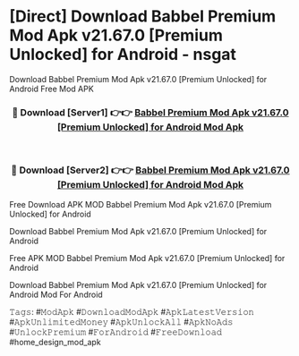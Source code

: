 # [Direct] Download Babbel Premium Mod Apk v21.67.0 [Premium Unlocked] for Android - nsgat
Download Babbel Premium Mod Apk v21.67.0 [Premium Unlocked] for Android Free Mod APK

<div align="center">
<h3>🔴 Download [Server1] 👉👉 <a href="https://apk-comot.site?title=Babbel_Premium_Mod_Apk_v21.67.0_[Premium_Unlocked]_for_Android">Babbel Premium Mod Apk v21.67.0 [Premium Unlocked] for Android Mod Apk</a></h3><br>

<h3>🔴 Download [Server2] 👉👉 <a href="https://apk-comot.site?title=Babbel_Premium_Mod_Apk_v21.67.0_[Premium_Unlocked]_for_Android">Babbel Premium Mod Apk v21.67.0 [Premium Unlocked] for Android Mod Apk</a></h3>
</div>


Free Download APK MOD Babbel Premium Mod Apk v21.67.0 [Premium Unlocked] for Android

Download Babbel Premium Mod Apk v21.67.0 [Premium Unlocked] for Android 

Free APK MOD Babbel Premium Mod Apk v21.67.0 [Premium Unlocked] for Android 

Download Babbel Premium Mod Apk v21.67.0 [Premium Unlocked] for Android Mod For Android

𝚃𝚊𝚐𝚜: #𝙼𝚘𝚍𝙰𝚙𝚔 #𝙳𝚘𝚠𝚗𝚕𝚘𝚊𝚍𝙼𝚘𝚍𝙰𝚙𝚔 #𝙰𝚙𝚔𝙻𝚊𝚝𝚎𝚜𝚝𝚅𝚎𝚛𝚜𝚒𝚘𝚗 #𝙰𝚙𝚔𝚄𝚗𝚕𝚒𝚖𝚒𝚝𝚎𝚍𝙼𝚘𝚗𝚎𝚢 #𝙰𝚙𝚔𝚄𝚗𝚕𝚘𝚌𝚔𝙰𝚕𝚕 #𝙰𝚙𝚔𝙽𝚘𝙰𝚍𝚜 #𝚄𝚗𝚕𝚘𝚌𝚔𝙿𝚛𝚎𝚖𝚒𝚞𝚖 #𝙵𝚘𝚛𝙰𝚗𝚍𝚛𝚘𝚒𝚍 #𝙵𝚛𝚎𝚎𝙳𝚘𝚠𝚗𝚕𝚘𝚊𝚍 #home_design_mod_apk